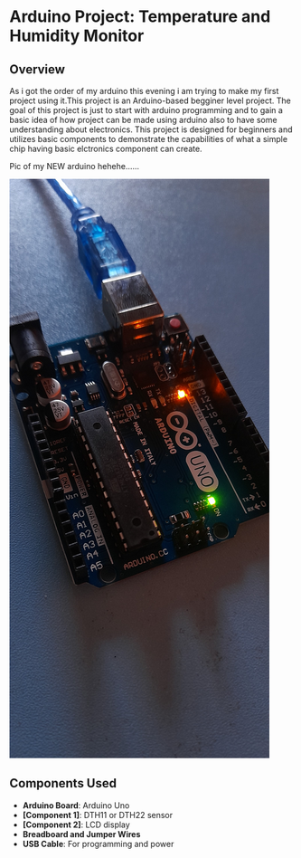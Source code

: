 # Arduino Project: Temperature and Humidity Monitor

## Overview

As i got the order of my arduino this evening i am trying to make my first project using it.This project is an Arduino-based begginer level project. The goal of this project is just to start with arduino programming and to gain a basic idea of how project can be made using arduino also to have some understanding about electronics. This project is designed for beginners and utilizes basic components to demonstrate the capabilities of what a simple chip having basic elctronics component can create.

Pic of my NEW arduino hehehe......


![My Arduino](arduino.jpg)
 

## Components Used

- **Arduino Board**: Arduino Uno
- **[Component 1]**: DTH11 or DTH22 sensor
- **[Component 2]**: LCD display
- **Breadboard and Jumper Wires**
- **USB Cable**: For programming and power


